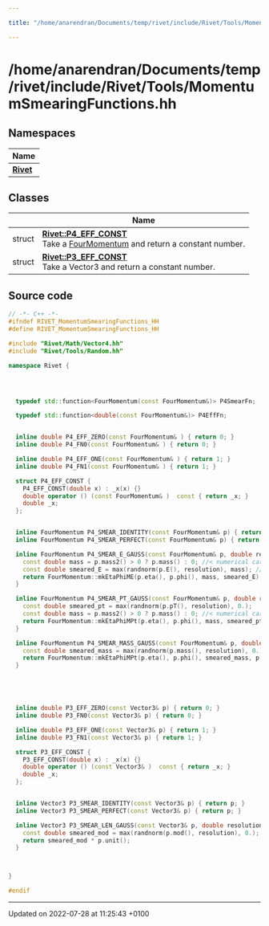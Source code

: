 ```yaml
---

title: "/home/anarendran/Documents/temp/rivet/include/Rivet/Tools/MomentumSmearingFunctions.hh"

---
```


# /home/anarendran/Documents/temp/rivet/include/Rivet/Tools/MomentumSmearingFunctions.hh



## Namespaces

| Name           |
| -------------- |
| **[Rivet](http://example.org/namespaces/namespacerivet/)**  |

## Classes

|                | Name           |
| -------------- | -------------- |
| struct | **[Rivet::P4_EFF_CONST](http://example.org/classes/structrivet_1_1p4__eff__const/)** <br>Take a <a href="http://example.org/classes/classrivet_1_1fourmomentum/">FourMomentum</a> and return a constant number.  |
| struct | **[Rivet::P3_EFF_CONST](http://example.org/classes/structrivet_1_1p3__eff__const/)** <br>Take a Vector3 and return a constant number.  |




## Source code

```cpp
// -*- C++ -*-
#ifndef RIVET_MomentumSmearingFunctions_HH
#define RIVET_MomentumSmearingFunctions_HH

#include "Rivet/Math/Vector4.hh"
#include "Rivet/Tools/Random.hh"

namespace Rivet {




  typedef std::function<FourMomentum(const FourMomentum&)> P4SmearFn;

  typedef std::function<double(const FourMomentum&)> P4EffFn;


  inline double P4_EFF_ZERO(const FourMomentum& ) { return 0; }
  inline double P4_FN0(const FourMomentum& ) { return 0; }

  inline double P4_EFF_ONE(const FourMomentum& ) { return 1; }
  inline double P4_FN1(const FourMomentum& ) { return 1; }

  struct P4_EFF_CONST {
    P4_EFF_CONST(double x) : _x(x) {}
    double operator () (const FourMomentum& )  const { return _x; }
    double _x;
  };


  inline FourMomentum P4_SMEAR_IDENTITY(const FourMomentum& p) { return p; }
  inline FourMomentum P4_SMEAR_PERFECT(const FourMomentum& p) { return p; }

  inline FourMomentum P4_SMEAR_E_GAUSS(const FourMomentum& p, double resolution) {
    const double mass = p.mass2() > 0 ? p.mass() : 0; //< numerical carefulness...
    const double smeared_E = max(randnorm(p.E(), resolution), mass); //< can't let the energy go below the mass!
    return FourMomentum::mkEtaPhiME(p.eta(), p.phi(), mass, smeared_E);
  }

  inline FourMomentum P4_SMEAR_PT_GAUSS(const FourMomentum& p, double resolution) {
    const double smeared_pt = max(randnorm(p.pT(), resolution), 0.);
    const double mass = p.mass2() > 0 ? p.mass() : 0; //< numerical carefulness...
    return FourMomentum::mkEtaPhiMPt(p.eta(), p.phi(), mass, smeared_pt);
  }

  inline FourMomentum P4_SMEAR_MASS_GAUSS(const FourMomentum& p, double resolution) {
    const double smeared_mass = max(randnorm(p.mass(), resolution), 0.);
    return FourMomentum::mkEtaPhiMPt(p.eta(), p.phi(), smeared_mass, p.pT());
  }





  inline double P3_EFF_ZERO(const Vector3& p) { return 0; }
  inline double P3_FN0(const Vector3& p) { return 0; }

  inline double P3_EFF_ONE(const Vector3& p) { return 1; }
  inline double P3_FN1(const Vector3& p) { return 1; }

  struct P3_EFF_CONST {
    P3_EFF_CONST(double x) : _x(x) {}
    double operator () (const Vector3& )  const { return _x; }
    double _x;
  };


  inline Vector3 P3_SMEAR_IDENTITY(const Vector3& p) { return p; }
  inline Vector3 P3_SMEAR_PERFECT(const Vector3& p) { return p; }

  inline Vector3 P3_SMEAR_LEN_GAUSS(const Vector3& p, double resolution) {
    const double smeared_mod = max(randnorm(p.mod(), resolution), 0.); //< can't let the energy go below the mass!
    return smeared_mod * p.unit();
  }



}

#endif
```


-------------------------------

Updated on 2022-07-28 at 11:25:43 +0100
